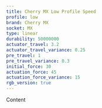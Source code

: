 ```yaml
---
title: Cherry MX Low Profile Speed
profile: low
brand: Cherry MX
socket: MX
type: linear
durability: 50000000
actuator_travel: 3.2
actuator_travel_variance: 0.25
pre_travel: 1
pre_travel_variance: 0.3
initial_force: 30
actuation_force: 45
actuation_force_variance: 15
rgb_version: true
---
```


Content

